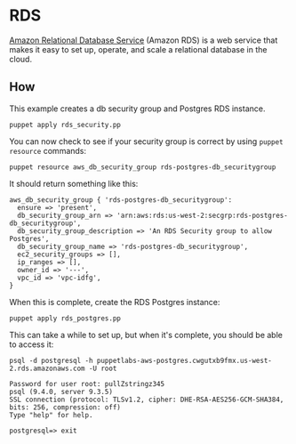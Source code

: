# RDS

[Amazon Relational Database Service](http://aws.amazon.com/rds/) (Amazon RDS) is a web service that makes it easy to set up, operate, and scale a relational database in the cloud.

## How

This example creates a db security group and Postgres RDS instance.

    puppet apply rds_security.pp

You can now check to see if your security group is correct by using `puppet resource` commands:

    puppet resource aws_db_security_group rds-postgres-db_securitygroup

It should return something like this:

~~~
aws_db_security_group { 'rds-postgres-db_securitygroup':
  ensure => 'present',
  db_security_group_arn => 'arn:aws:rds:us-west-2:secgrp:rds-postgres-db_securitygroup',
  db_security_group_description => 'An RDS Security group to allow Postgres',
  db_security_group_name => 'rds-postgres-db_securitygroup',
  ec2_security_groups => [],
  ip_ranges => [],
  owner_id => '---',
  vpc_id => 'vpc-idfg',
}
~~~

When this is complete, create the RDS Postgres instance:

    puppet apply rds_postgres.pp

This can take a while to set up, but when it's complete, you should be able to access it:

~~~
psql -d postgresql -h puppetlabs-aws-postgres.cwgutxb9fmx.us-west-2.rds.amazonaws.com -U root

Password for user root: pullZstringz345
psql (9.4.0, server 9.3.5)
SSL connection (protocol: TLSv1.2, cipher: DHE-RSA-AES256-GCM-SHA384, bits: 256, compression: off)
Type "help" for help.

postgresql=> exit
~~~
